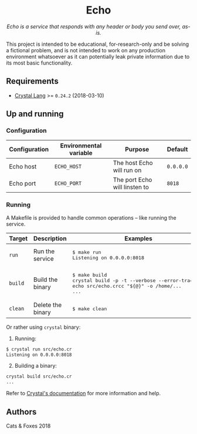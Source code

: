 <h1 align="center">Echo</h1>

<div align="center">
    <i>Echo is a service that responds with any header or body you send over, as-is.</i>
</div>

This project is intended to be educational, for-research-only and be solving a fictional problem, and is not intended to work on any production environment whatsoever as it can potentially leak private information due to its most basic functionality.

## Requirements

* [Crystal Lang](https://crystal-lang.org/) >= `0.24.2` (2018-03-10)

## Up and running

### Configuration

| Configuration | Environmental variable | Purpose | Default |
|-|-|-|-|
| Echo host | `ECHO_HOST` | The host Echo will run on | `0.0.0.0` |
| Echo port | `ECHO_PORT` | The port Echo will linsten to | `8018` |

### Running

A Makefile is provided to handle common operations – like running the service.

| Target | Description | Examples |
|-|-|-|
| `run` | Run the service | <pre>$ make run<br>Listening on 0.0.0.0:8018</pre> |
| `build` | Build the binary | <pre>$ make build<br>crystal build -p -t --verbose --error-trace -o echo src/echo.cr<bbr>cc "${@}" -o /home/...<br>...<br></pre>
| `clean` | Delete the binary | <pre>$ make clean</pre> |

Or rather using `crystal` binary:

1. Running:
```bash
$ crystal run src/echo.cr
Listening on 0.0.0.0:8018
```

2. Building a binary:
```bash
crystal build src/echo.cr
...
```
Refer to [Crystal's documentation](https://crystal-lang.org/docs/using_the_compiler/) for more information and help.

## Authors

Cats & Foxes 2018
